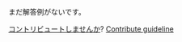 
まだ解答例がないです。

[コントリビュートしませんか](https://github.com/BFEdev/BFE.dev-solutions/blob/main/problem/get-dom-tags_ja.md)?  [Contribute guideline](https://github.com/BFEdev/BFE.dev-solutions#how-to-contribute)
